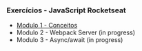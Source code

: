 ### Exercícios - JavaScript Rocketseat

- [Modulo 1 - Conceitos](https://github.com/guilhermeasena32/javascriptES6-rocketseat/tree/master/modulo%201 "Modulo 1")
- Modulo 2 - Webpack Server (in progress)
- Modulo 3 - Async/await (in progress)
